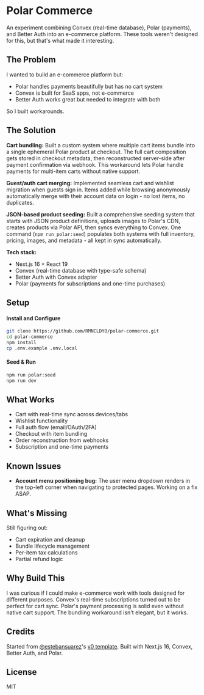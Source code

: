 # Polar Commerce

An experiment combining Convex (real-time database), Polar (payments), and Better Auth into an e-commerce platform. These tools weren't designed for this, but that's what made it interesting.

## The Problem

I wanted to build an e-commerce platform but:
- Polar handles payments beautifully but has no cart system
- Convex is built for SaaS apps, not e-commerce
- Better Auth works great but needed to integrate with both

So I built workarounds.

## The Solution

**Cart bundling:** Built a custom system where multiple cart items bundle into a single ephemeral Polar product at checkout. The full cart composition gets stored in checkout metadata, then reconstructed server-side after payment confirmation via webhook. This workaround lets Polar handle payments for multi-item carts without native support.

**Guest/auth cart merging:** Implemented seamless cart and wishlist migration when guests sign in. Items added while browsing anonymously automatically merge with their account data on login - no lost items, no duplicates.

**JSON-based product seeding:** Built a comprehensive seeding system that starts with JSON product definitions, uploads images to Polar's CDN, creates products via Polar API, then syncs everything to Convex. One command (`npm run polar:seed`) populates both systems with full inventory, pricing, images, and metadata - all kept in sync automatically.

**Tech stack:**
- Next.js 16 + React 19
- Convex (real-time database with type-safe schema)
- Better Auth with Convex adapter
- Polar (payments for subscriptions and one-time purchases)

## Setup

#### Install and Configure
```bash
git clone https://github.com/RMNCLDYO/polar-commerce.git
cd polar-commerce
npm install
cp .env.example .env.local
```

#### Seed & Run
```bash
npm run polar:seed
npm run dev
```

## What Works

- Cart with real-time sync across devices/tabs
- Wishlist functionality
- Full auth flow (email/OAuth/2FA)
- Checkout with item bundling
- Order reconstruction from webhooks
- Subscription and one-time payments

## Known Issues

- **Account menu positioning bug:** The user menu dropdown renders in the top-left corner when navigating to protected pages. Working on a fix ASAP.

## What's Missing

Still figuring out:
- Cart expiration and cleanup
- Bundle lifecycle management
- Per-item tax calculations
- Partial refund logic

## Why Build This

I was curious if I could make e-commerce work with tools designed for different purposes. Convex's real-time subscriptions turned out to be perfect for cart sync. Polar's payment processing is solid even without native cart support. The bundling workaround isn't elegant, but it works.

## Credits

Started from [@estebansuarez](https://github.com/estebansuarez)'s [v0 template](https://v0.app/templates/storefront-w-nano-banana-ai-sdk-ai-gateway-XAMOoZPMUO5). Built with Next.js 16, Convex, Better Auth, and Polar.

## License

MIT
